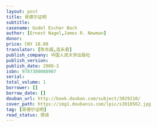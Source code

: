 ```yaml
---
layout: post
title: 哥德尔证明
subtitle: 
casename: Godel Escher Bach
author: [Ernest Nagel,James R. Newman]
donor: 
price: CNY 18.00
translator: [陈东威,连永君]
publish_company: 中国人民大学出版社
publish_version: 
publish_date: 2008-3
isbn: 9787300088907
serial: 
total_volume: 1
borrower: []
borrow_date: []
douban_url: http://book.douban.com/subject/3029210/
cover_path: https://img1.doubanio.com/lpic/s3010562.jpg
tag: [哥德尔证明]
read_status: 想读
---
```

